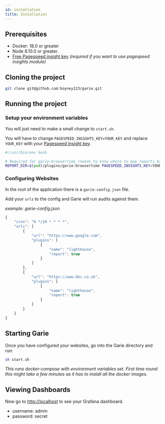 ```yaml
---
id: installation
title: Installation
---
```


## Prerequisites

- Docker: 18.0 or greater
- Node 8.10.0 or greater.
- [Free Pagespeed insight key](https://developers.google.com/speed/docs/insights/v4/first-app) _(required if you want to use pagespeed insights module)_

## Cloning the project

```bash
git clone git@github.com:boyney123/garie.git
```

## Running the project

### Setup your environment variables

You will just need to make a small change to `start.sh`.

You will have to change `PAGESPEED_INSIGHTS_KEY=YOUR_KEY` and replace `YOUR_KEY` with your [Pagespeed Insight key](https://developers.google.com/speed/docs/insights/v4/first-app).

```bash
#!/usr/bin/env bash

# Required for garie-browsertime (needs to know where to map reports back too as its docker in docker...)
REPORT_DIR=$(pwd)/plugins/garie-browsertime PAGESPEED_INSIGHTS_KEY=YOUR_KEY docker-compose up
```

### Configuring Websites

In the root of the application there is a `garie-config.json` file.

Add your `urls` to the config and Garie will run audits against them.

_example: garie-config.json_

```javascript
{
	"cron": "0 */10 * * * *",
	"urls": [
		{
			"url": "https://www.google.com",
			"plugins": [
				{
					"name": "lighthouse",
					"report": true
				}
			]
        },
        {
			"url": "https://www.bbc.co.uk",
			"plugins": [
				{
					"name": "lighthouse",
					"report": true
				}
			]
		}
	]
}
```

## Starting Garie

Once you have configured your websites, go into the Garie directory and run:

```bash
sh start.sh
```

_This runs docker-compose with environment variables set. First time round this might take a few minutes as it has to install all the docker images._

## Viewing Dashboards

Now go to [http://localhost](http://localhost) to see your Grafana dashboard.

- username: admin
- password: secret

